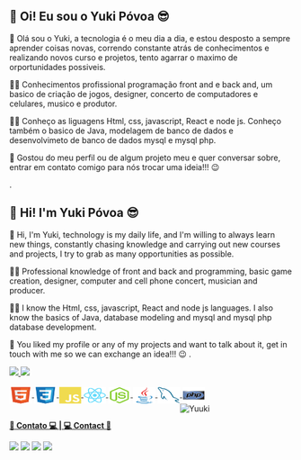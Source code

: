 ## 👋 Oi! Eu sou o Yuki Póvoa 😎 

👋 Olá sou o Yuki, a tecnologia é o meu dia a dia, e estou desposto a sempre aprender coisas novas, correndo constante atrás de conhecimentos e realizando novos curso e projetos, tento agarrar o maximo de orportunidades possiveis.

👨‍🎓 Conhecimentos profissional programação front and e back and, um basico de criação de jogos, designer, concerto de computadores e celulares, musico e produtor.

👨‍💻 Conheço as liguagens Html, css, javascript, React e node js. Conheço também o basico de Java, modelagem de banco de dados e desenvolvimeto de banco de dados mysql e mysql php.

📱 Gostou do meu perfil ou de algum projeto meu e quer conversar sobre, entrar em contato comigo para nós trocar uma ideia!!! 😉

.
 
## 👋 Hi! I'm Yuki Póvoa 😎

👋 Hi, I'm Yuki, technology is my daily life, and I'm willing to always learn new things, constantly chasing knowledge and carrying out new courses and projects, I try to grab as many opportunities as possible.

👨‍🎓 Professional knowledge of front and back and programming, basic game creation, designer, computer and cell phone concert, musician and producer.

👨‍💻 I know the Html, css, javascript, React and node js languages. I also know the basics of Java, database modeling and mysql and mysql php database development.

📱 You liked my profile or any of my projects and want to talk about it, get in touch with me so we can exchange an idea!!! 😉
.

 <div>
  <a href="https://github.com/YuukiPovoa">
  <img height="190em" src="https://github-readme-stats.vercel.app/api?username=yuukipovoa&show_icons=true&theme=dark&include_all_commits=true&count_private=true"/>
  <img height="190em" src="https://github-readme-stats.vercel.app/api/top-langs/?username=yuukipovoa&layout=compact&langs_count=7&theme=dark"/>
</div>
 
<div style="display: inline_block"><br>
 <img align="center" alt="Yuuki-HTML" height="30" width="40" src="https://raw.githubusercontent.com/devicons/devicon/master/icons/html5/html5-original.svg">
 <img align="center" alt="Yuuki-CSS" height="30" width="40" src="https://raw.githubusercontent.com/devicons/devicon/master/icons/css3/css3-original.svg">
 <img align="center" alt="Yuuki-Js" height="30" width="40" src="https://raw.githubusercontent.com/devicons/devicon/master/icons/javascript/javascript-plain.svg">
 <img align="center" alt="Yuuki-React" height="30" width="40" src="https://raw.githubusercontent.com/devicons/devicon/master/icons/react/react-original.svg">
 <img align="center" alt="Yuuki-node-js" height="30" width="40" src="https://raw.githubusercontent.com/devicons/devicon/master/icons/nodejs/nodejs-original.svg">
 <img align="center" alt="Yuuki-java" height="30" width="40" src="https://raw.githubusercontent.com/devicons/devicon/master/icons/java/java-original.svg">
 <img align="center" alt="Yuuki-mysql" height="30" width="40" src="https://raw.githubusercontent.com/devicons/devicon/master/icons//mysql/mysql-original.svg">
 <img align="center" alt="Yuuki-php" height="30" width="40" src="https://raw.githubusercontent.com/devicons/devicon/master/icons/php/php-original.svg">
 <img align="right" alt="Yuuki" height="150" width="200" src="https://i.pinimg.com/originals/9e/71/96/9e71964c46524e7fc6642874614980ce.gif">
</div>
  
##
 
 **📱 Contato 💻 | 💻 Contact 📱**
 

 
<div> 
 <a href="https://www.linkedin.com/in/yuukimolinapovoa/" target="_blank"><img src="https://img.shields.io/badge/-LinkedIn-%230077B5?style=for-the-badge&logo=linkedin&logoColor=white" target="_blank"></a> 
  <a href="https://www.instagram.com/yookepovoa/" target="_blank"><img src="https://img.shields.io/badge/Instagram-E4405F?style=for-the-badge&logo=instagram&logoColor=white" target="_blank"></a>
  <a href = "mailto:contato@yuukimolinapovoa33"><img src="https://img.shields.io/badge/Gmail-D14836?style=for-the-badge&logo=gmail&logoColor=white" target="_blank"></a> 
 <a href="https://discord.gg/6MwHcKWJag" target="_blank"><img src="https://img.shields.io/badge/Discord-7289DA?style=for-the-badge&logo=discord&logoColor=white" target="_blank"></a> 
</div>
